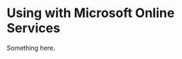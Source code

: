 [title]: # (Using with Microsoft Online Services)
[tags]: # (XXX)
[priority]: # (6695)
# Using with Microsoft Online Services
Something here.
